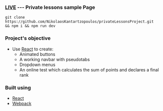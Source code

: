 ### [LIVE](https://privatelessons-3387a.web.app/) --- Private lessons sample Page 

```
git clone https://github.com/NikolaosKantartzopoulos/privateLessonsProject.git && npm i && npm run dev
```

### Project's objective

- Use [React](https://reactjs.org/) to create:
  - Animated buttons
  - A working navbar with pseudotabs
  - Dropdown menus
  - An online test which calculates the sum of points and declares a final rank

### Built using

- [React](https://reactjs.org/) 
- [Webpack](https://webpack.js.org/) 
